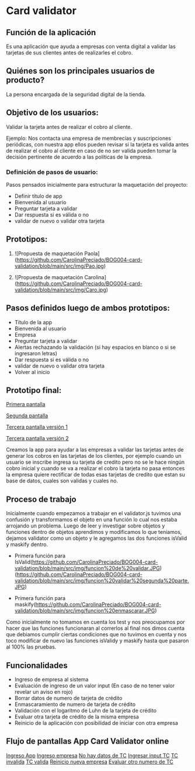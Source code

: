 # Card validator

## Función de la aplicación 

Es una aplicación que ayuda a empresas con venta digital a validar las tarjetas de sus clientes antes de realizarles el cobro.

## Quiénes son los principales usuarios de producto?

La persona encargada de la seguridad digital de la tienda.

## Objetivo de los usuarios:

Validar la tarjeta antes de realizar el cobro al cliente.

Ejemplo: Nos contacta una empresa de membrecías y suscripciones periódicas, con nuestra app ellos pueden revisar si la tarjeta es valida antes de realizar el cobro al cliente en caso de no ser valida pueden tomar la decisión pertinente de acuerdo a las políticas de la empresa.

### Definición de pasos de usuario:

Pasos pensados inicialmente para estructurar la maquetación del proyecto:

- Definir título de app
- Bienvenida al usuario
- Preguntar tarjeta a validar 
- Dar respuesta si es válida o no 
- validar de nuevo o validar otra tarjeta

## Prototipos: 

1) ![Propuesta de maquetación Paola] (https://github.com/CarolinaPreciado/BOG004-card-validation/blob/main/src/img/Pao.jpg)

2)	![Propuesta de maquetación Carolina] (https://github.com/CarolinaPreciado/BOG004-card-validation/blob/main/src/img/Caro.jpg)


## Pasos definidos luego de ambos prototipos:

-	Título de la app
-	Bienvenida al usuario 
-	Empresa
-	Preguntar tarjeta a validar 
-	Alertas rechazando la validación (si hay espacios en blanco o si se ingresaron letras)
-	Dar respuesta si es válida o no 
-	validar de nuevo o validar otra tarjeta
-	Volver al inicio 

## Prototipo final: 

[Primera pantalla](https://github.com/CarolinaPreciado/BOG004-card-validation/blob/main/src/img/1.png)

[Segunda pantalla](https://github.com/CarolinaPreciado/BOG004-card-validation/blob/main/src/img/2.png)

[Tercera pantalla versión 1](https://github.com/CarolinaPreciado/BOG004-card-validation/blob/main/src/img/3.png)

[Tercera pantalla versión 2](https://github.com/CarolinaPreciado/BOG004-card-validation/blob/main/src/img/4.png)


Creamos la app para ayudar a las empresas a validar las tarjetas antes de generar los cobros en las tarjetas de los clientes, por ejemplo cuando un usuario se inscribe ingresa su tarjeta de credito pero no se le hace ningún cobro inicial y cuando se va a realizar el cobro la tarjeta no pasa entonces la empresa quiere rectificar de todas esas tarjetas de credito que estan su base de datos, cuales son validas y cuales no. 


## Proceso de trabajo

Inicialmente cuando empezamos a trabajar en el validator.js tuvimos una confusión y transformamos el objeto en una función lo cual nos estaba arrojando un problema. Luego de leer y investigar sobre objetos y funciones dentro de objetos aprendimos y modificamos lo que teniamos, dejamos validator como un objeto y le agregamos las dos funciones isValid y maskify dentro.

- Primera función para IsValid(https://github.com/CarolinaPreciado/BOG004-card-validation/blob/main/src/img/funcion%20de%20validar.JPG) (https://github.com/CarolinaPreciado/BOG004-card-validation/blob/main/src/img/funcion%20validar%20segunda%20parte.JPG)

- Primera función para maskify(https://github.com/CarolinaPreciado/BOG004-card-validation/blob/main/src/img/funcion%20enmascarar.JPG)

Como inicialmente no tomamos en cuenta los test y nos preocupamos por hacer que las funciones funcionaran al correrlos al final nos dimos cuenta que debiamos cumplir ciertas condiciones que no tuvimos en cuenta y nos toco modificar de nuevo las funciones isValidy y maskify hasta que pasaron al 100% las pruebas.

## Funcionalidades

- Ingreso de empresa al sistema
- Evaluación de ingreso de un valor input (En caso de no tener valor revelar un aviso en rojo)
- Borrar datos de numero de tarjeta de crédito
- Enmascaramiento de numero de tarjeta de crédito
- Validación con el logaritmo de Luhn de la tarjeta de crédito
- Evaluar otra tarjeta de crédito de la misma empresa
- Reinicio de la aplicación con posibilidad de iniciar con otra empresa

## Flujo de pantallas App Card Validator online

[Ingreso App](https://github.com/CarolinaPreciado/BOG004-card-validation/blob/main/src/img/Captura%20de%20Pantalla%202022-02-05%20a%20la(s)%2012.25.08%20p.%C2%A0m..png)
[Ingreso empresa](https://github.com/CarolinaPreciado/BOG004-card-validation/blob/main/src/img/Captura%20de%20Pantalla%202022-02-05%20a%20la(s)%2012.25.21%20p.%C2%A0m..png)
[No hay datos de TC](https://github.com/CarolinaPreciado/BOG004-card-validation/blob/main/src/img/Captura%20de%20Pantalla%202022-02-05%20a%20la(s)%2012.25.54%20p.%C2%A0m..png)
[Ingresar input TC](https://github.com/CarolinaPreciado/BOG004-card-validation/blob/main/src/img/Captura%20de%20Pantalla%202022-02-05%20a%20la(s)%2012.25.34%20p.%C2%A0m..png)
[TC invalida](https://github.com/CarolinaPreciado/BOG004-card-validation/blob/main/src/img/Captura%20de%20Pantalla%202022-02-05%20a%20la(s)%2012.26.09%20p.%C2%A0m..png)
[TC valida](https://github.com/CarolinaPreciado/BOG004-card-validation/blob/main/src/img/Captura%20de%20Pantalla%202022-02-05%20a%20la(s)%2012.27.03%20p.%C2%A0m..png)
[Reinicio nueva empresa](https://github.com/CarolinaPreciado/BOG004-card-validation/blob/main/src/img/Captura%20de%20Pantalla%202022-02-05%20a%20la(s)%2012.38.57%20p.%C2%A0m..png)
[Evaluar otro numero de TC](https://github.com/CarolinaPreciado/BOG004-card-validation/blob/main/src/img/Captura%20de%20Pantalla%202022-02-05%20a%20la(s)%2012.27.30%20p.%C2%A0m..png)




